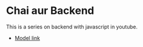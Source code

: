 # Chai aur Backend

This is a series on backend with javascript in youtube.
- [Model link](https://app.eraser.io/workspace/YtPqZ1VogxGy1jzIDkzj?origin=share)